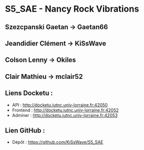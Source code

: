 # S5_SAE - Nancy Rock Vibrations

## Szezcpanski Gaetan -> Gaetan66
## Jeandidier Clément -> KiSsWave
## Colson Lenny -> Okiles
## Clair Mathieu -> mclair52

## Liens Docketu :

- API : http://docketu.iutnc.univ-lorraine.fr:42050
- Frontend : http://docketu.iutnc.univ-lorraine.fr:42052
- Adminer : http://docketu.iutnc.univ-lorraine.fr:42053

## Lien GitHub :

- Dépôt : https://github.com/KiSsWave/S5_SAE